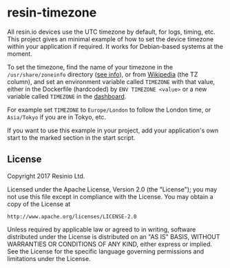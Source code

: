 # resin-timezone

All resin.io devices use the UTC timezone by default, for logs, timing, etc. This
project gives an minimal example of how to set the device timezone within
your application if required. It works for Debian-based systems at the moment.

To set the timezone, find the name of your timezone in the `/usr/share/zoneinfo`
directory ([see info](https://wiki.debian.org/TimeZoneChanges)), or from
[Wikipedia](https://en.wikipedia.org/wiki/List_of_tz_database_time_zones#List)
(the TZ column), and set an environment variable called `TIMEZONE` with that
value, either in the Dockerfile (hardcoded) by `ENV TIMEZONE <value>` or a new
variable called `TIMEZONE` in the [dashboard](https://docs.resin.io/management/env-vars/).

For example set `TIMEZONE` to `Europe/London` to follow the London time, or
`Asia/Tokyo` if you are in Tokyo, etc.

If you want to use this example in your project, add your application's own
start to the marked section in the start script.

## License

Copyright 2017 Resinio Ltd.

Licensed under the Apache License, Version 2.0 (the "License");
you may not use this file except in compliance with the License.
You may obtain a copy of the License at

    http://www.apache.org/licenses/LICENSE-2.0

Unless required by applicable law or agreed to in writing, software
distributed under the License is distributed on an "AS IS" BASIS,
WITHOUT WARRANTIES OR CONDITIONS OF ANY KIND, either express or implied.
See the License for the specific language governing permissions and
limitations under the License.
